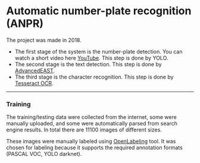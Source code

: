 # Automatic number-plate recognition (ANPR)

The project was made in 2018. 


* The first stage of the system is the number-plate detection. You can watch a short video here [YouTube](https://www.youtube.com/watch?v=Y9FtcxOLk1M). This step is done by YOLO.
* The second stage is the text detection. This step is done by [AdvancedEAST](https://github.com/huoyijie/AdvancedEAST).
* The third stage is the сharacter recognition. This step is done by [Tesseract OCR](https://github.com/tesseract-ocr/tesseract).

___

### Training



The training/testing data were collected from the internet, some were manually uploaded, 
and some were automatically parsed from search engine results. In total there are 
11100 images of different sizes.

These images were manually labeled using [OpenLabeling](https://github.com/Cartucho/OpenLabeling/) tool.
It was chosen for labeling because it supports the required annotation formats (PASCAL VOC, YOLO darknet).